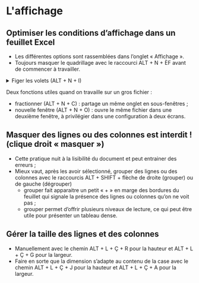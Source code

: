 # L'affichage

## Optimiser les conditions d’affichage dans un feuillet Excel

* Les différentes options sont rassemblées dans l’onglet « Affichage ».
* Toujours masquer le quadrillage avec le raccourci ALT + N + ÈF avant de commencer à travailler.

<details>

<summary>Figer les volets (ALT + N + I)</summary>

* Peut être utile dans un gros tableau ou quand la première ligne et/ou colonne est commune à l’ensemble de l’onglet ;

<!---->

* Seule la fonction « Figer les volets : ALT + N + I + F » est utile, elle fige la vue à partir du coin en haut à gauche de la cellule actuellement sélectionnée ;

</details>

Deux fonctions utiles quand on travaille sur un gros fichier :

* fractionner (ALT + N + C) : partage un même onglet en sous-fenêtres ;
* nouvelle fenêtre (ALT + N + O) : ouvre le même fichier dans une deuxième fenêtre, à privilégier dans une configuration à deux écrans.

## Masquer des lignes ou des colonnes est interdit ! (clique droit « masquer »)

* Cette pratique nuit à la lisibilité du document et peut entrainer des erreurs ;
* Mieux vaut, après les avoir sélectionné, grouper des lignes ou des colonnes avec le raccourcis ALT + SHIFT + flèche de droite (grouper) ou de gauche (dégrouper)
  * grouper fait apparaitre un petit « + » en marge des bordures du feuillet qui signale la présence des lignes ou colonnes qu’on ne voit pas ;
  * grouper permet d’offrir plusieurs niveaux de lecture, ce qui peut être utile pour présenter un tableau dense.

## Gérer la taille des lignes et des colonnes

* Manuellement avec le chemin ALT + L + Ç + R pour la hauteur et ALT + L + Ç + G pour la largeur.
* Faire en sorte que la dimension s’adapte au contenu de la case avec le chemin ALT + L + Ç + J pour la hauteur et ALT + L + Ç + A pour la largeur.
